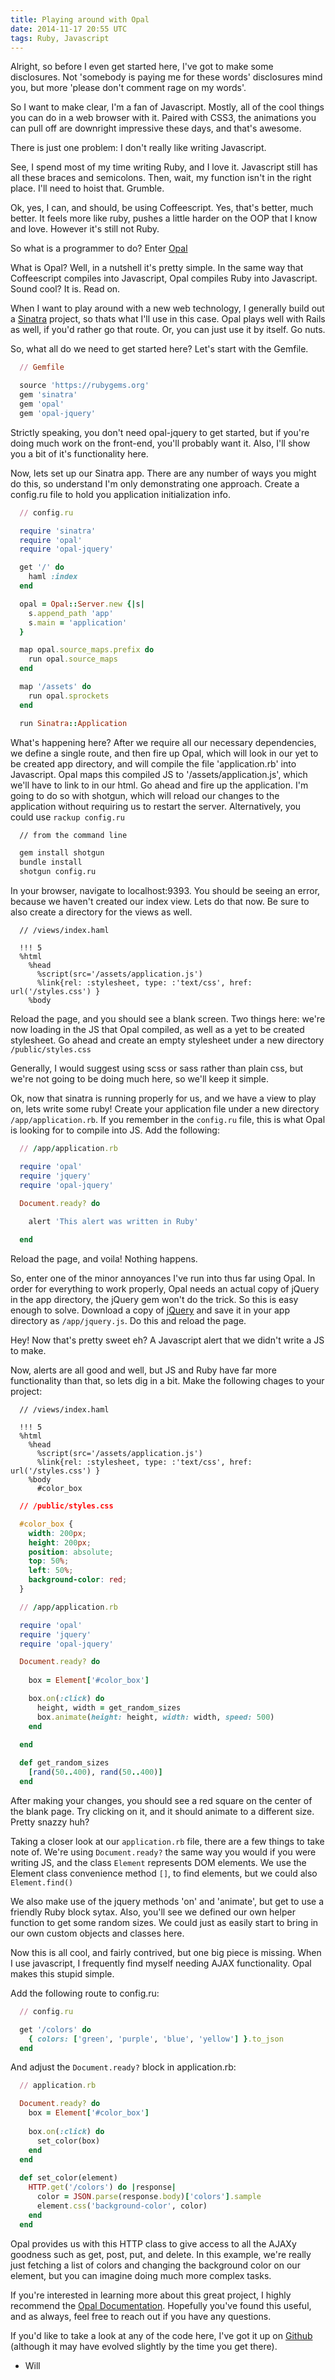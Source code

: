 ```yaml
---
title: Playing around with Opal
date: 2014-11-17 20:55 UTC
tags: Ruby, Javascript
---
```


Alright, so before I even get started here, I've got to make some
disclosures. Not 'somebody is paying me for these words' disclosures
mind you, but more 'please don't comment rage on my words'. 

So I want to make clear, I'm a fan of Javascript. Mostly, all of the cool
things you can do in a web browser with it. Paired with CSS3, the
animations you can pull off are downright impressive these days, and
that's awesome.

There is just one problem: I don't really like writing Javascript.

See, I spend most of my time writing Ruby, and I love it. Javascript
still has all these braces and semicolons. Then, wait, my function isn't
in the right place. I'll need to hoist that. Grumble.

Ok, yes, I can, and should, be using Coffeescript. Yes, that's better,
much better. It feels more like ruby, pushes a little harder on the OOP
that I know and love. However it's still not Ruby.

So what is a programmer to do? Enter <a href='http://opalrb.org' target='_blank'>Opal</a>

What is Opal? Well, in a nutshell it's pretty simple. In the same way
that Coffeescript compiles into Javascript, Opal compiles Ruby into
Javascript. Sound cool? It is. Read on.

When I want to play around with a new web technology, I generally build
out a <a href='http://www.sinatrarb.com/' target="_blank">Sinatra</a> project, 
so thats what I'll use in this case. Opal plays well with Rails as well, 
if you'd rather go that route. Or, you can just use it by itself. Go
nuts.

So, what all do we need to get started here? Let's start with the
Gemfile.


  ```ruby
    // Gemfile

    source 'https://rubygems.org'
    gem 'sinatra'
    gem 'opal'
    gem 'opal-jquery'
  ```


Strictly speaking, you don't need opal-jquery to get started, but if
you're doing much work on the front-end, you'll probably want it. Also,
I'll show you a bit of it's functionality here. 

Now, lets set up our Sinatra app. There are any number of ways you might
do this, so understand I'm only demonstrating one approach. Create a
config.ru file to hold you application initialization info.


  ```ruby
    // config.ru

    require 'sinatra'
    require 'opal'
    require 'opal-jquery'

    get '/' do
      haml :index
    end

    opal = Opal::Server.new {|s|
      s.append_path 'app'
      s.main = 'application'
    }

    map opal.source_maps.prefix do
      run opal.source_maps
    end

    map '/assets' do
      run opal.sprockets
    end

    run Sinatra::Application
  ```


What's happening here? After we require all our necessary dependencies,
we define a single route, and then fire up Opal, which will look in our yet to be created app
directory, and will compile the file 'application.rb' into Javascript.
Opal maps this compiled JS to '/assets/application.js', which we'll have
to link to in our html. Go ahead and fire up the application. I'm going
to do so with shotgun, which will reload our changes to the application
without requiring us to restart the server. Alternatively, you could use
`rackup config.ru`


  ```bash
    // from the command line

    gem install shotgun
    bundle install
    shotgun config.ru
  ```


In your browser, navigate to localhost:9393. You should be seeing an error, 
because we haven't created our index view. Lets do that now. Be sure to also 
create a directory for the views as well.


  ```haml
    // /views/index.haml

    !!! 5
    %html
      %head
        %script(src='/assets/application.js')
        %link{rel: :stylesheet, type: :'text/css', href: url('/styles.css') }
      %body
  ```
    

Reload the page, and you should see a blank screen. Two things here:
we're now loading in the JS that Opal compiled, as well as a yet to be
created stylesheet. Go ahead and create an empty stylesheet under a new
directory `/public/styles.css`

Generally, I would suggest using scss or sass rather than plain css, but
we're not going to be doing much here, so we'll keep it simple.

Ok, now that sinatra is running properly for us, and we have a view to
play on, lets write some ruby! Create your application file under a new
directory `/app/application.rb`. If you remember in the `config.ru`
file, this is what Opal is looking for to compile into JS. Add the
following:


  ```ruby
    // /app/application.rb

    require 'opal'
    require 'jquery'
    require 'opal-jquery'

    Document.ready? do
      
      alert 'This alert was written in Ruby'

    end
  ```

Reload the page, and voila! Nothing happens.

So, enter one of the minor annoyances I've run into thus far using Opal. In
order for everything to work properly, Opal needs an actual copy of
jQuery in the app directory, the jQuery gem won't do the trick. So this
is easy enough to solve. Download a copy of <a
href='http://jquery.com' target='_blank'>jQuery</a> and save it in your
app directory as `/app/jquery.js`. Do this and reload the page.

Hey! Now that's pretty sweet eh? A Javascript alert that we didn't write
a JS to make.

Now, alerts are all good and well, but JS and Ruby have far more functionality
than that, so lets dig in a bit. Make the following chages to your
project:

  ```haml
    // /views/index.haml

    !!! 5
    %html
      %head
        %script(src='/assets/application.js')
        %link{rel: :stylesheet, type: :'text/css', href: url('/styles.css') }
      %body
        #color_box
  ```


  ```css
    // /public/styles.css

    #color_box {
      width: 200px;
      height: 200px;
      position: absolute;
      top: 50%;
      left: 50%;
      background-color: red;
    }
  ```


  ```ruby
    // /app/application.rb

    require 'opal'
    require 'jquery'
    require 'opal-jquery'

    Document.ready? do
      
      box = Element['#color_box']

      box.on(:click) do
        height, width = get_random_sizes
        box.animate(height: height, width: width, speed: 500)
      end
      
    end

    def get_random_sizes
      [rand(50..400), rand(50..400)]
    end
  ```

After making your changes, you should see a red square on the center of
the blank page. Try clicking on it, and it should animate to a different
size. Pretty snazzy huh?

Taking a closer look at our `application.rb` file, there are a few
things to take note of. We're using `Document.ready?` the same way you
would if you were writing JS, and the class `Element` represents DOM
elements. We use the Element class convenience method `[]`, to find
elements, but we could also `Element.find()`

We also make use of the jquery methods 'on' and 'animate', but get to
use a friendly Ruby block sytax. Also, you'll see we defined our own
helper function to get some random sizes. We could just as easily start
to bring in our own custom objects and classes here.

Now this is all cool, and fairly contrived, but one big piece is
missing. When I use javascript, I frequently find myself needing AJAX
functionality. Opal makes this stupid simple.

Add the following route to config.ru:

  ```ruby
    // config.ru

    get '/colors' do
      { colors: ['green', 'purple', 'blue', 'yellow'] }.to_json
    end
  ```

And adjust the `Document.ready?` block in application.rb:

  ```ruby
    // application.rb

    Document.ready? do
      box = Element['#color_box']
    
      box.on(:click) do
        set_color(box)
      end
    end
    
    def set_color(element)
      HTTP.get('/colors') do |response|
        color = JSON.parse(response.body)['colors'].sample
        element.css('background-color', color)
      end
    end
  ```

Opal provides us with this HTTP class to give access to all the AJAXy
goodness such as get, post, put, and delete. In this example, we're
really just fetching a list of colors and changing the background color
on our element, but you can imagine doing much more complex tasks.

If you're interested in learning more about this great project, I highly
recommend the <a href='http://opalrb.org/docs/'>Opal Documentation</a>.
Hopefully you've found this useful, and as always, feel free to reach out if
you have any questions.

If you'd like to take a look at any of the code
here, I've got it up on <a
href='https://github.com/wvmitchell/opal_experiment'>Github</a> (although it may have evolved slightly by
the time you get there).

- Will
